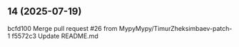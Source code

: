 ## 14 (2025-07-19)

bcfd100 Merge pull request #26 from MypyMypy/TimurZheksimbaev-patch-1
f5572c3 Update README.md

